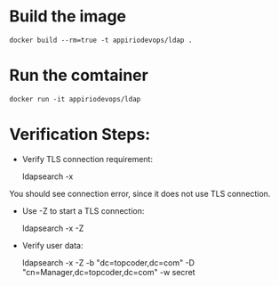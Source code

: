 
# Build the image

	docker build --rm=true -t appiriodevops/ldap .

# Run the comtainer

    docker run -it appiriodevops/ldap

# Verification Steps:

* Verify TLS connection requirement:

	ldapsearch -x

You should see connection error, since it does not use TLS connection.

* Use -Z to start a TLS connection:

	ldapsearch -x -Z

* Verify user data:

	ldapsearch -x -Z -b "dc=topcoder,dc=com" -D "cn=Manager,dc=topcoder,dc=com" -w secret
